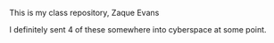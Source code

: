 This is my class repository, Zaque Evans

I definitely sent 4 of these somewhere into cyberspace at some point.
